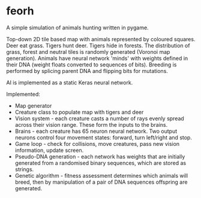 # feorh
A simple simulation of animals hunting written in pygame.

Top-down 2D tile based map with animals represented by coloured squares. 
Deer eat grass. Tigers hunt deer. Tigers hide in forests. 
The distribution of grass, forest and neutral tiles is randomly generated (Voronoi map generation).
Animals have neural network 'minds' with weights defined in their DNA (weight floats converted to sequences of bits).
Breeding is performed by splicing parent DNA and flipping bits for mutations.

AI is implemented as a static Keras neural network.

Implemented:
- Map generator
- Creature class to populate map with tigers and deer
- Vision system - each creature casts a number of rays evenly spread across their vision range. These form the inputs to the brains.
- Brains - each creature has 65 neuron neural network. Two output neurons control four movement states: forward, turn left/right and stop.
- Game loop - check for collisions, move creatures, pass new vision information, update screen.
- Pseudo-DNA generation - each network has weights that are initially generated from a randomised binary sequences, which are stored as strings.
- Genetic algorithm - fitness assessment determines which animals will breed, then by manipulation of a pair of DNA sequences offspring are generated.
